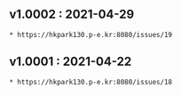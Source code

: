 
## v1.0002 : 2021-04-29
    * https://hkpark130.p-e.kr:8080/issues/19
## v1.0001 : 2021-04-22
    * https://hkpark130.p-e.kr:8080/issues/18